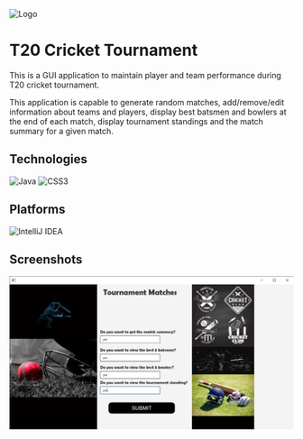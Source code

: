 ![Logo](https://www.google.com/url?sa=i&url=https%3A%2F%2Fwww.freepik.com%2Ffree-photos-vectors%2Fcricket-poster&psig=AOvVaw0NVYrsPIBbl8Zp9wCT-VFo&ust=1670307465243000&source=images&cd=vfe&ved=0CBAQjRxqFwoTCJD8pK3q4fsCFQAAAAAdAAAAABAE)
# T20 Cricket Tournament

This is a GUI application to maintain player and team performance during T20 cricket tournament.

This application is capable to generate random matches, add/remove/edit information about teams and players, display best batsmen and bowlers at the end of each match, display tournament standings and the match summary for a given match.

## Technologies
![Java](https://img.shields.io/badge/java-%23ED8B00.svg?style=for-the-badge&logo=java&logoColor=white)
![CSS3](https://img.shields.io/badge/css3-%231572B6.svg?style=for-the-badge&logo=css3&logoColor=white)

## Platforms
![IntelliJ IDEA](https://img.shields.io/badge/IntelliJIDEA-000000.svg?style=for-the-badge&logo=intellij-idea&logoColor=white)

## Screenshots

![App Screenshot](https://github.com/inukarodrigo/T20-Cricket-Tournament/blob/master/CW_Output_images/askToDisplayMatchSummery,best5BatsmenAndBowlers,tournamentStanding.png?raw=true)





 
